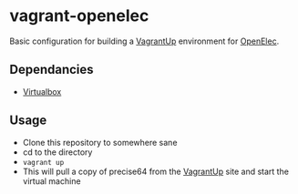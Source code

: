vagrant-openelec
================

Basic configuration for building a [VagrantUp][1] environment for [OpenElec][3].

Dependancies
------------
* [Virtualbox][4]

Usage
-----

* Clone this repository to somewhere sane
* cd to the directory
* `vagrant up`
 * This will pull a copy of precise64 from the [VagrantUp][1] site and start the virtual machine

[1]: http://www.vagrantup.com/
[2]: http://www.vagrantbox.es/
[3]: http://openelec.tv/
[4]: http://www.virtualbox.org/
